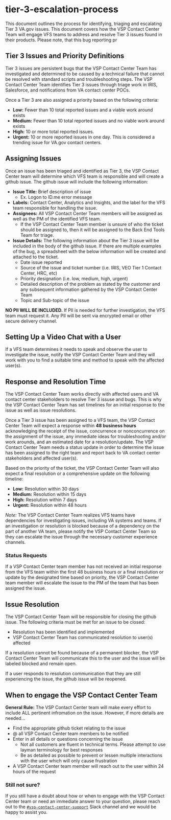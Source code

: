 # tier-3-escalation-process

This document outlines the process for identifying, triaging and escalating Tier 3 VA.gov issues. This document covers how the VSP Contact Center Team will engage VFS teams to address and resolve Tier 3 issues found in their products. Please note, that this bug reporting pr

## Tier 3 Issues and Priority Definitions

Tier 3 issues are persistent bugs that the VSP Contact Center Team has investigated and determined to be caused by a technical failure that cannot be resolved with standard scripts and troubleshooting steps. The VSP Contact Center Team identifies Tier 3 issues through triage work in IRIS, Salesforce, and notifications from VA contact center POCs.

Once a Tier 3 are also assigned a priority based on the following criteria:

* **Low:** Fewer than 10 total reported issues and a viable work around exists
* **Medium:** Fewer than 10 total reported issues and no viable work around exists
* **High:** 10 or more total reported issues. 
* **Urgent:** 10 or more reported issues in one day. This is considered a trending issue for VA.gov contact centers. 

## Assigning Issues

Once an issue has been triaged and identified as Tier 3, the VSP Contact Center team will determine which VFS team is responsible and will create a github issue. The github issue will include the following information:

* **Issue Title:** Brief description of issue
  * Ex. Logon to ID.me error message
* **Labels:** Contact Center, Analytics and Insights, and the label for the VFS team responsible for handling the issue.
* **Assignees:** All VSP Contact Center Team members will be assigned as well as the PM of the identified VFS team. 
  * If the VSP Contact Center Team member is unsure of who the ticket should be assigned to, then it will be assigned to the Back End Tools Team for triage.
* **Issue Details:** The following information about the Tier 3 issue will be included in the body of the github issue. If there are multiple examples of the bug, a spreadsheet with the below information will be created and attached to the ticket.
  * Date issue reported
  * Source of the issue and ticket number \(i.e. IRIS, VEO Tier 1 Contact Center, HRC, etc\)
  * Priority designation \(i.e. low, medium, high, urgent\)
  * Detailed description of the problem as stated by the customer and any subsequent information gathered by the VSP Contact Center Team
  * Topic and Sub-topic of the issue

**NO PII WILL BE INCLUDED.** If PII is needed for further investigation, the VFS team must request it. Any PII will be sent via encrypted email or other secure delivery channel.

## Setting Up a Video Chat with a User

If a VFS team determines it needs to speak and observe the user to investigate the issue, notify the VSP Contact Center Team and they will work with you to find a suitable time and method to speak with the affected user\(s\).

## Response and Resolution Time

The VSP Contact Center Team works directly with affected users and VA contact center stakeholders to resolve Tier 3 issuse and bugs. This is why the VSP Contact Center Team has set timelines for an initial response to the issue as well as issue resolutions.

Once a Tier 3 issue has been assigned to a VFS team, the VSP Contact Center Team will expect a response within **48 business hours** acknowledging the receipt of the issue, concurrence or nonconcurrence on the assignment of the issue, any immediate ideas for troubleshooting and/or work arounds, and an estimated date for a resolution/update. The VSP Contact Center Team needs a status update in order to determine the issue has been assigned to the right team and report back to VA contact center stakeholders and affected user\(s\).

Based on the priority of the ticket, the VSP Contact Center Team will also expect a final resolution or a comprehensive update on the following timeline:

* **Low:** Resolution within 30 days
* **Medium:** Resolution within 15 days
* **High:** Resolution within 7 days
* **Urgent:** Resolution within 48 hours

_Note:_ The VSP Contact Center Team realizes VFS teams have dependencies for investigating issues, including VA systems and teams. If an investigation or resolution is blocked because of a dependency on the part of another VA team, please notify the VSP Contact Center Team so they can escalate the issue through the necessary customer experience channels.

### Status Requests

If a VSP Contact Center team member has not received an initial response from the VFS team within the first 48 business hours or a final resolution or update by the designated time based on priority, the VSP Contact Center team member will escalate the issue to the PM of the team that has been assigned the issue.

## Issue Resolution

The VSP Contact Center Team will be responsible for closing the github issue. The following criteria must be met for an issue to be closed:

* Resolution has been identified and implemented
* VSP Contact Center Team has communicated resolution to user\(s\) affected

If a resolution cannot be found because of a permanent blocker, the VSP Contact Center Team will communicate this to the user and the issue will be labeled blocked and remain open.

If a user responds to resolution communication that they are still experiencing the issue, the github issue will be reopened.

## When to engage the VSP Contact Center Team

**General Rule:** The VSP Contact Center team will make every effort to include ALL pertinent infromation on the issue. However, if more details are needed...

* Find the appropriate github ticket relating to the issue
* @ all VSP Contact Center team members to be notified 
* Enter in all details or questions concerning the issue
  * Not all customers are fluent in technical terms. Please attempt to use layman terminology for best responses
  * Be as detailed as possible to prevent or lessen multiple interactions with the user which will only cause frustration
* A VSP Contact Center team member will reach out to the user within 24 hours of the request

### Still not sure?

If you still have a doubt about how or when to engage with the VSP Contact Center team or need an immediate answer to your question, please reach out to the [`#vsp-contact-center-support`](https://dsva.slack.com/messages/CK1FA11H8) Slack channel and we would be happy to assist you.

